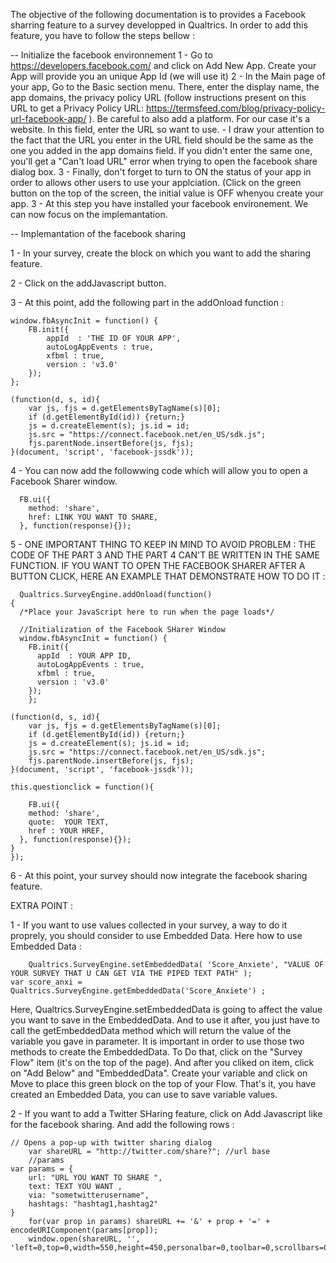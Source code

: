 The objective of the following documentation is to provides a Facebook sharring feature to a survey developped in Qualtrics. 
In order to add this feature, you have to follow the steps bellow : 
  
  -- Initialize the facebook environnement
  1 - Go to https://developers.facebook.com/ and click on Add New App. Create your App will provide you an unique App Id (we will use it) 
  2 - In the Main page of your app, Go to the Basic section menu. There, enter the display name, the app domains, the privacy policy URL (follow instructions present on this URL to get a Privacy Policy URL: https://termsfeed.com/blog/privacy-policy-url-facebook-app/ ). Be careful to also add a platform. For our case it's a website. In this field, enter the URL so want to use. 
  	- I draw your attention to the fact that the URL you enter in the URL field should be the same as the one you added in the app domains field. If you didn't enter the same one, you'll get a "Can't load URL" error when trying to open the facebook share dialog box. 
  3 - Finally, don't forget to turn to ON the status of your app in order to allows other users to use your applciation. (Click on the green button on the top of the screen, the initial value is OFF whenyou create your app. 
  3 - At this step you have installed your facebook environement. We can now focus on the implemantation. 
  
  -- Implemantation of the facebook sharing 
  
  1 - In your survey, create the block on which you want to add the sharing feature. 
  
  2 - Click on the addJavascript button. 
  
  3 - At this point, add the following part in the addOnload function : 

 	window.fbAsyncInit = function() {    	
		FB.init({
			appId  : 'THE ID OF YOUR APP',
			autoLogAppEvents : true,
			xfbml : true,
			version : 'v3.0'
		}); 
    };

  	(function(d, s, id){
    	var js, fjs = d.getElementsByTagName(s)[0];
     	if (d.getElementById(id)) {return;}
     	js = d.createElement(s); js.id = id;
     	js.src = "https://connect.facebook.net/en_US/sdk.js";
     	fjs.parentNode.insertBefore(js, fjs);
   	}(document, 'script', 'facebook-jssdk'));
    
   4 - You can now add the followwing code which will allow you to open a Facebook Sharer window.
      
      FB.ui({
        method: 'share',
        href: LINK YOU WANT TO SHARE,
      }, function(response){});
      
  5 -  ONE IMPORTANT THING TO KEEP IN MIND TO AVOID PROBLEM : THE CODE OF THE PART 3 AND THE PART 4 CAN'T BE WRITTEN IN THE SAME FUNCTION. IF YOU WANT TO OPEN THE FACEBOOK SHARER AFTER A BUTTON CLICK, HERE AN EXAMPLE THAT DEMONSTRATE HOW TO DO IT : 
      
      Qualtrics.SurveyEngine.addOnload(function()
    {
      /*Place your JavaScript here to run when the page loads*/
        
      //Initialization of the Facebook SHarer Window 
      window.fbAsyncInit = function() {    	
        FB.init({
          appId  : YOUR APP ID, 
          autoLogAppEvents : true,
          xfbml : true,
          version : 'v3.0'
        });
        };

  	(function(d, s, id){
    	var js, fjs = d.getElementsByTagName(s)[0];
     	if (d.getElementById(id)) {return;}
     	js = d.createElement(s); js.id = id;
     	js.src = "https://connect.facebook.net/en_US/sdk.js";
     	fjs.parentNode.insertBefore(js, fjs);
   	}(document, 'script', 'facebook-jssdk'));
	
    this.questionclick = function(){

        FB.ui({
        method: 'share',
        quote:  YOUR TEXT,
        href : YOUR HREF,
      }, function(response){});
    }
    });
    
   6 - At this point, your survey should now integrate the facebook sharing feature.  

   EXTRA POINT : 
  
   1 - If you want to use values collected in your survey, a way to do it proprely, you should consider to use Embedded Data. Here how to use Embedded Data : 

    	Qualtrics.SurveyEngine.setEmbeddedData( 'Score_Anxiete', "VALUE OF YOUR SURVEY THAT U CAN GET VIA THE PIPED TEXT PATH" );
	var score_anxi = Qualtrics.SurveyEngine.getEmbeddedData('Score_Anxiete') ;
  
  Here, Qualtrics.SurveyEngine.setEmbeddedData is going to affect the value you want to save in the EmbeddedData. And to use it after, you just have to call the getEmbeddedData method which will return the value of the variable you gave in parameter. It is important in order to use those two methods to create the EmbeddedData. To Do that, click on the "Survey Flow" item (it's on the top of the page). And after you cliked on item, click on "Add Below" and "EmbeddedData". Create your variable and click on Move to place this green block on the top of your Flow. That's it, you have created an Embedded Data, you can use to save variable values. 
  
  2 - If you want to add a Twitter SHaring feature, click on Add Javascript like for the facebook sharing. And add the following rows : 
  
  	// Opens a pop-up with twitter sharing dialog
      	var shareURL = "http://twitter.com/share?"; //url base
      	//params
	var params = {
		url: "URL YOU WANT TO SHARE ", 
		text: TEXT YOU WANT ,
		via: "sometwitterusername",
		hashtags: "hashtag1,hashtag2"
	}
     	for(var prop in params) shareURL += '&' + prop + '=' + encodeURIComponent(params[prop]);
      	window.open(shareURL, '', 'left=0,top=0,width=550,height=450,personalbar=0,toolbar=0,scrollbars=0,resizable=0');
